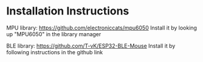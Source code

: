 # Installation Instructions
MPU library: https://github.com/electroniccats/mpu6050
Install it by looking up "MPU6050" in the library manager

BLE library: https://github.com/T-vK/ESP32-BLE-Mouse
Install it by following instructions in the github link